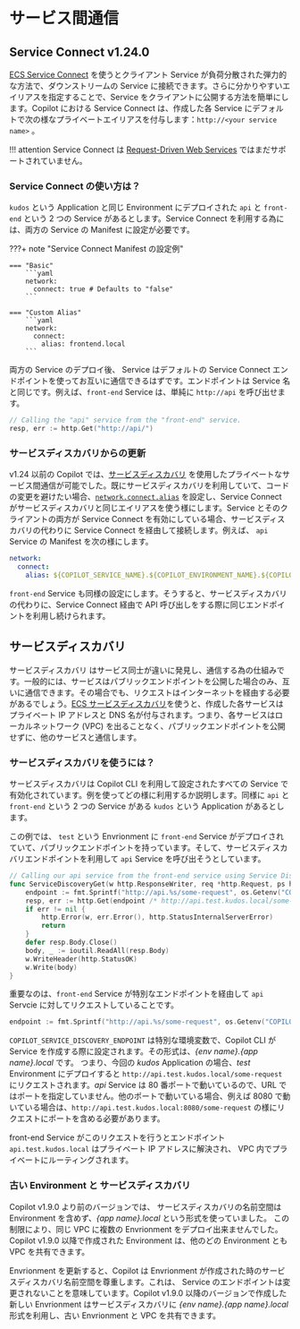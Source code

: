 # サービス間通信

## Service Connect <span class="version" > v1.24.0 </span>

[ECS Service Connect](https://docs.aws.amazon.com/ja_jp/AmazonECS/latest/developerguide/service-connect.html) を使うとクライアント Service が負荷分散された弾力的な方法で、ダウンストリームの Service に接続できます。さらに分かりやすいエイリアスを指定することで、Service をクライアントに公開する方法を簡単にします。Copilot における Service Connect は、作成した各 Service にデフォルトで次の様なプライベートエイリアスを付与します：`http://<your service name>` 。

!!! attention
    Service Connect は [Request-Driven Web Services](../concepts/services.ja.md#request-driven-web-service) ではまだサポートされていません。

### Service Connect の使い方は？
`kudos` という Application と同じ Environment にデプロイされた `api` と `front-end` という 2 つの Service があるとします。Service Connect を利用する為には、両方の Service の Manifest に設定が必要です。

???+ note "Service Connect Manifest の設定例"

    === "Basic"
        ```yaml
        network:
          connect: true # Defaults to "false"
        ```

    === "Custom Alias"
        ```yaml
        network:
          connect:
            alias: frontend.local
        ```

両方の Service のデプロイ後、 Service はデフォルトの Service Connect エンドポイントを使ってお互いに通信できるはずです。エンドポイントは Service 名と同じです。例えば、`front-end` Service は、単純に `http://api` を呼び出せます。

```go
// Calling the "api" service from the "front-end" service.
resp, err := http.Get("http://api/")
```

### サービスディスカバリからの更新

v1.24 以前の Copilot では、[サービスディスカバリ](#service-discovery) を使用したプライベートなサービス間通信が可能でした。既にサービスディスカバリを利用していて、コードの変更を避けたい場合、[`network.connect.alias`](../manifest/lb-web-service.ja.md#network-connect-alias) を設定し、Service Connect がサービスディスカバリと同じエイリアスを使う様にします。Service とそのクライアントの両方が Service Connect を有効にしている場合、サービスディスカバリの代わりに Service Connect を経由して接続します。例えば、 `api` Service の Manifest を次の様にします。


```yaml
network:
  connect:
    alias: ${COPILOT_SERVICE_NAME}.${COPILOT_ENVIRONMENT_NAME}.${COPILOT_APPLICATION_NAME}.local
```
`front-end` Service も同様の設定にします。そうすると、サービスディスカバリの代わりに、Service Connect 経由で API 呼び出しをする際に同じエンドポイントを利用し続けられます。

## サービスディスカバリ

サービスディスカバリ はサービス同士が違いに発見し、通信する為の仕組みです。一般的には、サービスはパブリックエンドポイントを公開した場合のみ、互いに通信できます。その場合でも、リクエストはインターネットを経由する必要があるでしょう。[ECS サービスディスカバリ](https://docs.aws.amazon.com/ja_jp/whitepapers/latest/microservices-on-aws/service-discovery.html)を使うと、作成した各サービスはプライベート IP アドレスと DNS 名が付与されます。つまり、各サービスはローカルネットワーク (VPC) を出ることなく、パブリックエンドポイントを公開せずに、他のサービスと通信します。

### サービスディスカバリを使うには？

サービスディスカバリは Copilot CLI を利用して設定されたすべての Service で有効化されています。例を使ってどの様に利用するか説明します。同様に `api` と `front-end` という 2 つの Service がある `kudos` という Application があるとします。

この例では、 `test` という Envrionment に `front-end` Service がデプロイされていて、パブリックエンドポイントを持っています。そして、サービスディスカバリエンドポイントを利用して `api` Service を呼び出そうとしています。

```go
// Calling our api service from the front-end service using Service Discovery
func ServiceDiscoveryGet(w http.ResponseWriter, req *http.Request, ps httprouter.Params) {
    endpoint := fmt.Sprintf("http://api.%s/some-request", os.Getenv("COPILOT_SERVICE_DISCOVERY_ENDPOINT"))
    resp, err := http.Get(endpoint /* http://api.test.kudos.local/some-request */)
    if err != nil {
        http.Error(w, err.Error(), http.StatusInternalServerError)
        return
    }
    defer resp.Body.Close()
    body, _ := ioutil.ReadAll(resp.Body)
    w.WriteHeader(http.StatusOK)
    w.Write(body)
}
```

重要なのは、`front-end` Service が特別なエンドポイントを経由して `api` Servcie に対してリクエストしていることです。

```go
endpoint := fmt.Sprintf("http://api.%s/some-request", os.Getenv("COPILOT_SERVICE_DISCOVERY_ENDPOINT"))
```

`COPILOT_SERVICE_DISCOVERY_ENDPOINT` は特別な環境変数で、Copilot CLI が Service を作成する際に設定されます。その形式は、_{env name}.{app name}.local_ です。 つまり、今回の _kudos_ Application の場合、_test_ Environment にデプロイすると `http://api.test.kudos.local/some-request` にリクエストされます。_api_ Service は 80 番ポートで動いているので、URL ではポートを指定していません。他のポートで動いている場合、例えば 8080 で動いている場合は、`http://api.test.kudos.local:8080/some-request` の様にリクエストにポートを含める必要があります。

front-end Service がこのリクエストを行うとエンドポイント `api.test.kudos.local` はプライベート IP アドレスに解決され、 VPC 内でプライベートにルーティングされます。

### 古い Environment と サービスディスカバリ

Copilot v1.9.0 より前のバージョンでは、 サービスディスカバリの名前空間は Environment を含めず、_{app name}.local_ という形式を使っていました。 この制限により、同じ VPC に複数の Envrionment をデプロイ出来ませんでした。Copilot v1.9.0 以降で作成された Environment は、他のどの Environment とも VPC を共有できます。

Envrionment を更新すると、Copilot は Envrionment が作成された時のサービスディスカバリ名前空間を尊重します。これは、 Service のエンドポイントは変更されないことを意味しています。Copilot v1.9.0 以降のバージョンで作成した新しい Envrionment はサービスディスカバリに _{env name}.{app name}.local_  形式を利用し、古い Envrionment と VPC を共有できます。
